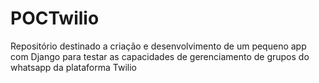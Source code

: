 # POCTwilio
Repositório destinado a criação e desenvolvimento de um pequeno app com Django para testar as capacidades de gerenciamento de grupos do whatsapp da plataforma Twilio
